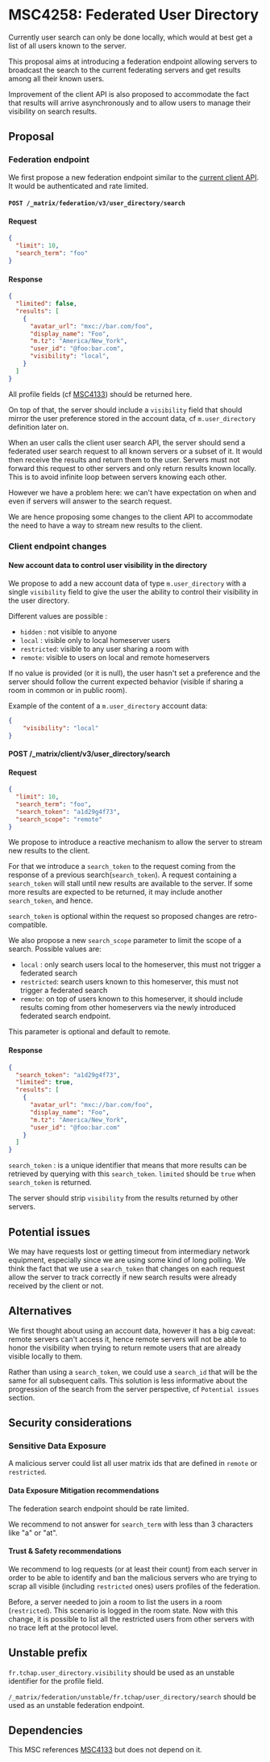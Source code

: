 # MSC4258: Federated User Directory

Currently user search can only be done locally, which would at best get a list of all users known to the server.

This proposal aims at introducing a federation endpoint allowing servers to broadcast the search to the current federating servers and get results among all their known users.

Improvement of the client API is also proposed to accommodate the fact that results will arrive asynchronously and to allow users to manage their visibility on search results. 


## Proposal

### Federation endpoint

We first propose a new federation endpoint similar to the [current client API](https://spec.matrix.org/v1.12/client-server-api#post_matrixclientv3user_directorysearch).
It would be authenticated and rate limited.

#### `POST /_matrix/federation/v3/user_directory/search`

#### Request
```json
{
  "limit": 10,
  "search_term": "foo"
}
```

#### Response
```json
{
  "limited": false,
  "results": [
    {
      "avatar_url": "mxc://bar.com/foo",
      "display_name": "Foo",
      "m.tz": "America/New_York",
      "user_id": "@foo:bar.com",
      "visibility": "local",
    }
  ]
}
```

All profile fields (cf [MSC4133](https://github.com/matrix-org/matrix-spec-proposals/pull/4133)) should be returned here.

On top of that, the server should include a `visibility` field that should mirror the user preference stored in the account data, cf `m.user_directory` definition later on.

When an user calls the client user search API, the server should send a federated user search request to all known servers or a subset of it. It would then receive the results and return them to the user.
Servers must not forward this request to other servers and only return results known locally. This is to avoid infinite loop between servers knowing each other.

However we have a problem here: we can't have expectation on when and even if servers will answer to the search request.

We are hence proposing some changes to the client API to accommodate the need to have a way to stream new results to the client.

### Client endpoint changes

#### New account data to control user visibility in the directory

We propose to add a new account data of type `m.user_directory` with a single `visibility` field to give the user the ability to control their visibility in the user directory.

Different values are possible :
- `hidden` : not visible to anyone
- `local` : visible only to local homeserver users
- `restricted`: visible to any user sharing a room with
- `remote`: visible to users on local and remote homeservers

If no value is provided (or it is null), the user hasn't set a preference and the server should follow the current expected behavior (visible if sharing a room in common or in public room).

Example of the content of a `m.user_directory` account data:
```json
{
    "visibility": "local"
}
```

#### POST /_matrix/client/v3/user_directory/search

#### Request
```json
{
  "limit": 10,
  "search_term": "foo",
  "search_token": "a1d29g4f73",
  "search_scope": "remote"
}
```

We propose to introduce a reactive mechanism to allow the server to stream new results to the client.

For that we introduce a `search_token` to the request coming from the response of a previous search(`search_token`). A request containing a `search_token` will stall until new results are available to the server. If some more results are expected to be returned, it may include another `search_token`, and hence.

`search_token` is optional within the request so proposed changes are retro-compatible.

We also propose a new `search_scope` parameter to limit the scope of a search.
Possible values are:
- `local` : only search users local to the homeserver, this must not trigger a federated search
- `restricted`: search users known to this homeserver, this must not trigger a federated search
- `remote`: on top of users known to this homeserver, it should include results coming from other homeservers via the newly introduced federated search endpoint.

This parameter is optional and default to remote.

#### Response
```json
{
  "search_token": "a1d29g4f73",
  "limited": true,
  "results": [
    {
      "avatar_url": "mxc://bar.com/foo",
      "display_name": "Foo",
      "m.tz": "America/New_York",
      "user_id": "@foo:bar.com"
    }
  ]
}
```
`search_token` :  is a unique identifier that means that more results can be retrieved by querying with this `search_token`. `limited` should be `true` when `search_token` is returned.

The server should strip `visibility` from the results returned by other servers.

## Potential issues

We may have requests lost or getting timeout from intermediary network equipment, especially since we are using some kind of long polling.
We think the fact that we use a `search_token` that changes on each request allow the server to track correctly if new search results were already received by the client or not.

## Alternatives

We first thought about using an account data, however it has a big caveat: remote servers can't access it, hence remote servers will not be able to honor the visibility when trying to return remote users that are already visible locally to them.

Rather than using a `search_token`, we could use a `search_id` that will be the same for all subsequent calls.
This solution is less informative about the progression of the search from the server perspective, cf `Potential issues` section.

## Security considerations

### Sensitive Data Exposure

A malicious server could list all user matrix ids that are defined in `remote` or `restricted`.

#### Data Exposure Mitigation recommendations

The federation search endpoint should be rate limited.

We recommend to not answer for `search_term` with less than 3 characters like "a" or "at".

#### Trust & Safety recommendations

We recommend to log requests (or at least their count) from each server in order to be able to identify and ban the malicious servers who are trying to scrap all visible (including `restricted` ones) users profiles of the federation.

Before, a server needed to join a room to list the users in a room (`restricted`). This scenario is logged in the room state.
Now with this change, it is possible to list all the restricted users from other servers with no trace left at the protocol level.


## Unstable prefix

`fr.tchap.user_directory.visibility` should be used as an unstable identifier for the profile field.

`/_matrix/federation/unstable/fr.tchap/user_directory/search` should be used as an unstable federation endpoint.


## Dependencies

This MSC references [MSC4133](https://github.com/matrix-org/matrix-spec-proposals/pull/4133) but does not depend on it.

